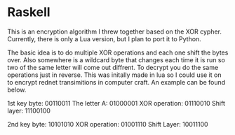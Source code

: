 # Raskell
This is an encryption algorithm I threw together based on the XOR cypher. Currently, there is only a Lua version, but I plan to port it to Python.

The basic idea is to do multiple XOR operations and each one shift the bytes over. Also somewhere is a wildcard byte that changes each time it is run so two of the same letter will come out diffrent. To decrypt you do the same operations just in reverse. This was initally made in lua so I could use it on to encrypt rednet transimitions in computer craft. An example can be found below.

1st key byte:  00110011
The letter A:  01000001
XOR operation: 01110010
Shift layer:   11100100

2nd key byte:  10101010
XOR operation: 01001110
Shift Layer:   10011100
